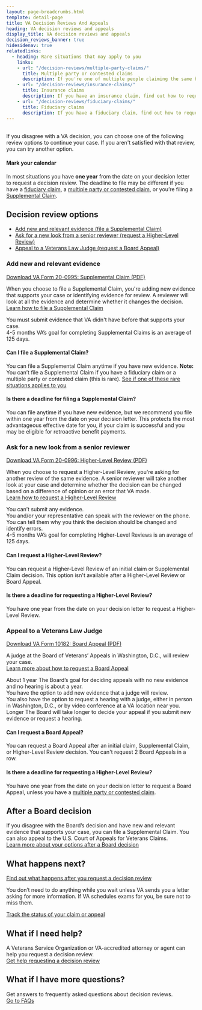 ```yaml
---
layout: page-breadcrumbs.html
template: detail-page
title: VA Decision Reviews And Appeals
heading: VA decision reviews and appeals
display_title: VA decision reviews and appeals
decision_reviews_banner: true
hidesidenav: true
relatedlinks:
  - heading: Rare situations that may apply to you
    links:
    - url: "/decision-reviews/multiple-party-claims/"
      title: Multiple party or contested claims
      description: If you're one of multiple people claiming the same benefit, find out how to request a decision review.
    - url: "/decision-reviews/insurance-claims/"
      title: Insurance claims
      description: If you have an insurance claim, find out how to request a decision review.
    - url: "/decision-reviews/fiduciary-claims/"
      title: Fiduciary claims
      description: If you have a fiduciary claim, find out how to request a decision review.
---
```

<br>
<div itemprop="description" class="va-introtext">
  If you disagree with a VA decision, you can choose one of the
  following review options to continue your case. If you aren't
  satisfied with that review, you can try another option.
</div>

<div class="usa-alert usa-alert-info">
  <div class="usa-alert-body">
    <h4 class="usa-alert-heading">
      Mark your calendar
    </h4>
    <p class="usa-alert-text">
      In most situations you have <b>one year</b> from the date on your decision letter to request a decision review. The deadline to file may be different if you have a <a href="/decision-reviews/fiduciary-claims/">fiduciary claim</a>, a <a href="/decision-reviews/multiple-party-claims/">multiple party or contested claim</a>, or you’re filing a <a href="#supplemental-claim">Supplemental Claim</a>.     
    </p>
  </div>
</div>

## Decision review options

- [Add new and relevant evidence (file a Supplemental Claim)](#supplemental-claim)
- [Ask for a new look from a senior reviewer (request a Higher-Level Review)](#higher-level-review)
- [Appeal to a Veterans Law Judge (request a Board Appeal)](#board-appeal)

<div id="supplemental-claim">

### Add new and relevant evidence

<a href="/decision-reviews/forms/supplemental-claim-20-0995.pdf">Download VA Form 20-0995: Supplemental Claim (PDF)</a>


When you choose to file a Supplemental Claim, you're adding new evidence that supports
your case or identifying evidence for review. A reviewer will look at all the evidence and
determine whether it changes the decision. <br>
[Learn how to file a Supplemental Claim](/decision-reviews/supplemental-claim/)

<div class ="vads-u-display--flex vads-u-margin-y--1">
  <div class="vads-u-flex--auto">
    <span class="heading-level-3 vads-u-margin-right--1p5"><i class="far fa-copy"></i></span>
  </div>
  <div class="vads-u-flex--1">
     You must submit evidence that VA didn't have before that supports your case.
  </div>
</div>

<!-- Todo: Implement updated number component -->
<div class="card information">
  <span class="number"><span class="heading-level-3"><i class="far fa-clock vads-u-margin-right--1p5"></i>4-5 months</span></span>
  <span class="description">VA’s goal for completing Supplemental Claims is an average of 125 days. </span>
</div>

#### Can I file a Supplemental Claim?

You can file a Supplemental Claim anytime if you have new evidence. **Note:** You can’t file a Supplemental Claim if you have a fiduciary claim or a multiple party or contested claim (this is rare). <a href="#rare-situations">See if one of these rare situations applies to you</a>

#### Is there a deadline for filing a Supplemental Claim?

You can file anytime if you have new evidence, but we recommend you file within one year from the date on your decision letter. This protects the most advantageous effective date for you, if your claim is successful and you may be eligible for retroactive benefit payments. 


<div id="higher-level-review">

### Ask for a new look from a senior reviewer

<a href="/decision-reviews/forms/higher-level-review-20-0996.pdf">Download VA Form 20-0996: Higher-Level Review (PDF)</a>

When you choose to request a Higher-Level Review, you're asking for another review of the same evidence. A senior
reviewer will take another look at your case and determine
whether the decision can be changed based on a difference of opinion or an error that VA made. <br>
[Learn how to request a Higher-Level Review](/decision-reviews/higher-level-review/)

<div class ="vads-u-display--flex vads-u-margin-y--1">
  <div class="vads-u-flex--auto">
    <span class="heading-level-3 vads-u-margin-right--1p5"><i class="fas fa-ban"></i></span>
  </div>
  <div class="vads-u-flex--1">
      You can’t submit any evidence.
  </div>
</div>

<div class ="vads-u-display--flex vads-u-margin-y--1">
  <div class="vads-u-flex--auto">
    <span class="heading-level-3 vads-u-margin-right--1p5"><i class="fas fa-phone"></i></span>
  </div>
  <div class="vads-u-flex--1">
  You and/or your representative can speak with the reviewer on the phone. You can tell them why you think the decision should be changed and identify errors.
  </div>
</div>

<!-- Todo: Implement updated number component -->
<div class="card information">
  <span class="number"><span class="heading-level-3"><i class="far fa-clock vads-u-margin-right--1p5"></i>4-5 months</span></span>
  <span class="description">VA’s goal for completing Higher-Level Reviews is an average of 125 days. </span>
</div>

#### Can I request a Higher-Level Review?

You can request a Higher-Level Review of an initial claim or Supplemental Claim
decision. This option isn't available after a Higher-Level Review or Board Appeal. <br>

#### Is there a deadline for requesting a Higher-Level Review?

You have one year from the date on your decision letter to request a Higher-Level Review.
<br>


<div id="board-appeal">

### Appeal to a Veterans Law Judge

[Download VA Form 10182: Board Appeal (PDF)](/decision-reviews/forms/board-appeal-10182.pdf)

A judge at the Board of Veterans’ Appeals in Washington, D.C., will review your case. <br>
[Learn more about how to request a Board Appeal](/decision-reviews/board-appeal)

<!-- Todo: Implement updated number component -->
<div class="card information">
  <span class="number"><span class="heading-level-3" ><i class="far fa-clock vads-u-margin-right--1p5"></i>About 1 year</span></span>
  <span class="description">
    The Board’s goal for deciding appeals with no new evidence and no hearing is about a year.
  </span>
</div>

<div class ="vads-u-display--flex vads-u-margin-y--1">
  <div class="vads-u-flex--auto">
    <span class="heading-level-3 vads-u-margin-right--1p5"><i class="far fa-copy"></i></span>
  </div>
  <div class="vads-u-flex--1">
      You have the option to add new evidence that a judge will review.
  </div>
</div>
<div class ="vads-u-display--flex vads-u-margin-y--1">
  <div class="vads-u-flex--auto">
    <span class="heading-level-3 vads-u-margin-right--1p5"><i class="fas fa-user"></i></span>
  </div>
  <div class="vads-u-flex--1">
    You also have the option to request a hearing with a judge, either in person in Washington, D.C., or by video conference at a VA location near you.
  </div>
</div>

<!-- Todo: Implement updated number component -->
<div class="card information">
  <span class="number"><span class="heading-level-3"><i class="far fa-clock vads-u-margin-right--1p5"></i>Longer</span></span>
  <span class="description">
    The Board will take longer to decide your appeal if you submit new evidence or request a hearing.
  </span>
</div>

#### Can I request a Board Appeal?

You can request a Board Appeal after an initial claim, Supplemental Claim, or Higher-Level Review decision. You can't request 2 Board Appeals in a row. <br>

#### Is there a deadline for requesting a Higher-Level Review?

You have one year from the date on your decision letter to request a Board Appeal, unless you have a [multiple party or contested claim](/decision-reviews/multiple-party-claims/).


## After a Board decision

If you disagree with the Board’s decision and have new and relevant evidence that supports your case, you can file a Supplemental Claim. You can also appeal to the U.S. Court of Appeals for Veterans Claims. <br>
[Learn more about your options after a Board decision](/decision-reviews/board-appeal/after-board-appeal-decision)

## What happens next?

[Find out what happens after you request a decision review](/decision-reviews/after-you-request-review)

You don’t need to do anything while you wait unless VA sends you a letter asking for
more information. If VA schedules exams for you, be sure not to miss them.

<a href="/claim-or-appeal-status/" class="usa-button-primary">Track the status of your claim or appeal</a>

## What if I need help?

A Veterans Service Organization or VA-accredited attorney or agent can
help you request a decision review. <br>
[Get help requesting a decision review](/decision-reviews/get-help-with-review-request)

## What if I have more questions?

Get answers to frequently asked questions about decision reviews. <br>
[Go to FAQs](/decision-reviews/faq)

<div id="rare-situations"></div>
